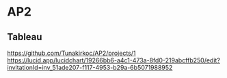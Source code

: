 # AP2
## Tableau 
https://github.com/Tunakirkoc/AP2/projects/1
https://lucid.app/lucidchart/19266bb6-a4c1-473a-8fd0-219abcffb250/edit?invitationId=inv_51ade207-f117-4953-b29a-6b5071988952
